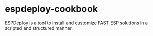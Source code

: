 espdeploy-cookbook
==================

ESPDeploy is a tool to install and customize FAST ESP solutions in a scripted and structured manner.